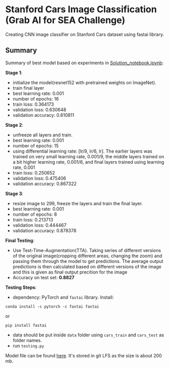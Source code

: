 # Stanford Cars Image Classification (Grab AI for SEA Challenge)

Creating CNN image classifier on Stanford Cars dataset using fastai library.

## Summary

Summary of best model based on experiments in [Solution_notebook.ipynb](https://github.com/avkmal/StanfordCars/blob/master/Solution_notebook.ipynb):

**Stage 1**:
- initialize the model(resnet152 with pretrained weights on ImageNet).
- train final layer
- best learning rate: 0.001
- number of epochs: 16
- train loss: 0.364173 	
- validation loss: 0.630648
- validation accuracy: 0.810811

**Stage 2**:
- unfreeze all layers and train.
- best learning rate: 0.001
- number of epochs: 15
- using differential learning rate: [lr/9, lr/6, lr]. The earlier layers was trained on very small learning rate, 0.001/9, the middle layers trained on a  bit higher learning rate, 0.001/6, and final layers trained using learning rate, 0.001
- train loss: 0.250652 	
- validation loss: 0.475406
- validation accuracy: 0.867322

**Stage 3**:
- resize image to 299, freeze the layers and train the final layer.
- best learning rate: 0.001
- number of epochs: 8
- train loss: 0.213713 	
- validation loss: 0.444467
- validation accuracy: 0.878378

**Final Testing**: <br>
- Use Test-Time-Augmentation(TTA). Taking series of different versions of the original image(cropping different areas, changing the zoom) and passing them through the model to get predictions. The average output predictions is then calculated based on different versions of the image and this is given as final output precition for the image
- Accuracy on test set: **0.8827**

**Testing Steps**:
- dependency: PyTorch and `fastai` library. Install:
```
conda install -c pytorch -c fastai fastai
```
or

```
pip install fastai
```
  
- data should be put inside `data` folder using `cars_train` and `cars_test` as folder names.
- run `testing.py`

Model file can be found [here](https://github.com/avkmal/StanfordCars/tree/master/data/models). It's stored in git LFS as the size is about 200 mb.


